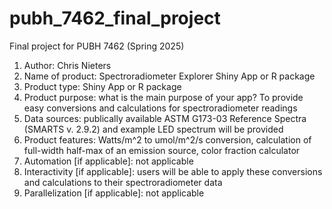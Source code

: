 # pubh_7462_final_project
Final project for PUBH 7462 (Spring 2025)

1) Author: Chris Nieters
2) Name of product: Spectroradiometer Explorer Shiny App or R package
3) Product type: Shiny App or R package
4) Product purpose: what is the main purpose of your app? To provide easy conversions and calculations for spectroradiometer readings
5) Data sources: publically available ASTM G173-03 Reference Spectra (SMARTS v. 2.9.2) and example LED spectrum will be provided
6) Product features: Watts/m^2 to umol/m^2/s conversion, calculation of full-width half-max of an emission source, color fraction calculator
7) Automation [if applicable]: not applicable
8) Interactivity [if applicable]: users will be able to apply these conversions and calculations to their spectroradiometer data
9) Parallelization [if applicable]: not applicable 